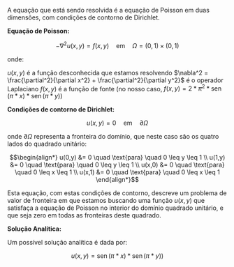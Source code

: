 A equação que está sendo resolvida é a equação de Poisson em duas dimensões, com condições de contorno de Dirichlet. 

**Equação de Poisson:**

```math
-\nabla^2 u(x,y) = f(x,y) \quad \text{em} \quad \Omega = (0,1) \times (0,1)
```

onde:

$u(x,y)$ é a função desconhecida que estamos resolvendo
$\nabla^2 = \frac{\partial^2}{\partial x^2} + \frac{\partial^2}{\partial y^2}$ é o operador Laplaciano
$f(x,y)$ é a função de fonte (no nosso caso, $f(x,y) =  2 * \pi^2 * \operatorname{sen}(\pi * x) * \operatorname{sen}(\pi * y)$)

**Condições de contorno de Dirichlet:**

```math
u(x,y) = 0 \quad \text{em} \quad \partial\Omega
```

onde $\partial\Omega$ representa a fronteira do domínio, que neste caso são os quatro lados do quadrado unitário:

```math
\begin{align*}
u(0,y) &= 0 \quad \text{para} \quad 0 \leq y \leq 1 \\
u(1,y) &= 0 \quad \text{para} \quad 0 \leq y \leq 1 \\
u(x,0) &= 0 \quad \text{para} \quad 0 \leq x \leq 1 \\
u(x,1) &= 0 \quad \text{para} \quad 0 \leq x \leq 1
\end{align*}
```

Esta equação, com estas condições de contorno, descreve um problema de valor de fronteira em que estamos buscando uma função $u(x,y)$ que satisfaça a equação de Poisson no interior do domínio quadrado unitário, e que seja zero em todas as fronteiras deste quadrado.

**Solução Analítica:**

Um possível solução analítica  é  dada por:

```math
u(x,y) = \operatorname{sen}(\pi*x) * \operatorname{sen}(\pi*y))
```
